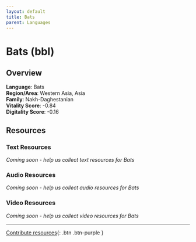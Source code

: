 ```yaml
---
layout: default
title: Bats
parent: Languages
---
```


# Bats (bbl)

## Overview

**Language**: Bats  
**Region/Area**: Western Asia, Asia  
**Family**: Nakh-Daghestanian  
**Vitality Score**: -0.84  
**Digitality Score**: -0.16  

## Resources

### Text Resources
*Coming soon - help us collect text resources for Bats*

### Audio Resources
*Coming soon - help us collect audio resources for Bats*

### Video Resources
*Coming soon - help us collect video resources for Bats*

---

[Contribute resources](https://fairtrain.github.io/){: .btn .btn-purple }
